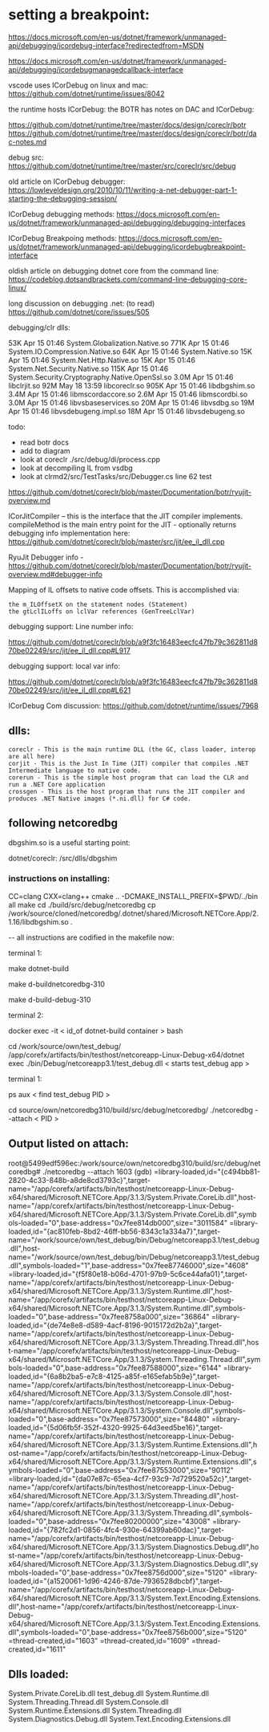 # setting a breakpoint:

https://docs.microsoft.com/en-us/dotnet/framework/unmanaged-api/debugging/icordebug-interface?redirectedfrom=MSDN

https://docs.microsoft.com/en-us/dotnet/framework/unmanaged-api/debugging/icordebugmanagedcallback-interface

vscode uses ICorDebug on linux and mac:
https://github.com/dotnet/runtime/issues/8042

the runtime hosts ICorDebug:
the BOTR has notes on DAC and ICorDebug:

https://github.com/dotnet/runtime/tree/master/docs/design/coreclr/botr
https://github.com/dotnet/runtime/tree/master/docs/design/coreclr/botr/dac-notes.md

debug src:
https://github.com/dotnet/runtime/tree/master/src/coreclr/src/debug

old article on ICorDebug debugger:
https://lowleveldesign.org/2010/10/11/writing-a-net-debugger-part-1-starting-the-debugging-session/

ICorDebug debugging methods:
https://docs.microsoft.com/en-us/dotnet/framework/unmanaged-api/debugging/debugging-interfaces

ICorDebug Breakpoing methods:
https://docs.microsoft.com/en-us/dotnet/framework/unmanaged-api/debugging/icordebugbreakpoint-interface

oldish article on debugging dotnet core from the command line:
https://codeblog.dotsandbrackets.com/command-line-debugging-core-linux/

long discussion on debugging .net: (to read)
https://github.com/dotnet/core/issues/505

debugging/clr dlls:

 53K Apr 15 01:46 System.Globalization.Native.so
771K Apr 15 01:46 System.IO.Compression.Native.so
 64K Apr 15 01:46 System.Native.so
 15K Apr 15 01:46 System.Net.Http.Native.so
 15K Apr 15 01:46 System.Net.Security.Native.so
115K Apr 15 01:46 System.Security.Cryptography.Native.OpenSsl.so
3.0M Apr 15 01:46 libclrjit.so
 92M May 18 13:59 libcoreclr.so
905K Apr 15 01:46 libdbgshim.so
3.4M Apr 15 01:46 libmscordaccore.so
2.6M Apr 15 01:46 libmscordbi.so
3.0M Apr 15 01:46 libvsbaseservices.so
 20M Apr 15 01:46 libvsdbg.so
 19M Apr 15 01:46 libvsdebugeng.impl.so
 18M Apr 15 01:46 libvsdebugeng.so

todo:
- read botr docs
- add to diagram
- look at coreclr ./src/debug/di/process.cpp
- look at decompiling IL from vsdbg
- look at clrmd2/src/TestTasks/src/Debugger.cs line 62 test




https://github.com/dotnet/coreclr/blob/master/Documentation/botr/ryujit-overview.md

ICorJitCompiler – this is the interface that the JIT compiler implements.
compileMethod is the main entry point for the JIT - optionally returns debugging info
implementation here:  https://github.com/dotnet/coreclr/blob/master/src/jit/ee_il_dll.cpp

RyuJit Debugger info -
https://github.com/dotnet/coreclr/blob/master/Documentation/botr/ryujit-overview.md#debugger-info

Mapping of IL offsets to native code offsets. This is accomplished via:

    the m_ILOffsetX on the statement nodes (Statement)
    the gtLclILoffs on lclVar references (GenTreeLclVar)

debugging support: Line number info:

https://github.com/dotnet/coreclr/blob/a9f3fc16483eecfc47fb79c362811d870be02249/src/jit/ee_il_dll.cpp#L917

debugging support: local var info:

https://github.com/dotnet/coreclr/blob/a9f3fc16483eecfc47fb79c362811d870be02249/src/jit/ee_il_dll.cpp#L621

ICorDebug Com discussion:
https://github.com/dotnet/runtime/issues/7968

## dlls:


    coreclr - This is the main runtime DLL (the GC, class loader, interop are all here)
    corjit - This is the Just In Time (JIT) compiler that compiles .NET Intermediate language to native code.
    corerun - This is the simple host program that can load the CLR and run a .NET Core application
    crossgen - This is the host program that runs the JIT compiler and produces .NET Native images (*.ni.dll) for C# code.



## following netcoredbg

dbgshim.so is a useful starting point:

dotnet/coreclr:  /src/dlls/dbgshim

### instructions on installing:

CC=clang CXX=clang++ cmake .. -DCMAKE_INSTALL_PREFIX=$PWD/../bin all
make
cd ./build/src/debug/netcoredbg
cp /work/source/cloned/netcoredbg/.dotnet/shared/Microsoft.NETCore.App/2.1.16/libdbgshim.so .

--
all instructions are codified in the makefile now:

terminal 1:

make dotnet-build

make d-buildnetcoredbg-310

make d-build-debug-310

terminal 2:

docker exec -it < id_of dotnet-build container > bash

cd /work/source/own/test_debug/
/app/corefx/artifacts/bin/testhost/netcoreapp-Linux-Debug-x64/dotnet exec ./bin/Debug/netcoreapp3.1/test_debug.dll
< starts test_debug app >

terminal 1:

ps aux
< find test_debug PID >

cd source/own/netcoredbg310/build/src/debug/netcoredbg/
./netcoredbg --attach < PID >

## Output listed on attach:


root@5499edf596ec:/work/source/own/netcoredbg310/build/src/debug/netcoredbg# ./netcoredbg --attach 1603
(gdb)
=library-loaded,id="{c494bb81-2820-4c33-848b-a8de8cd3793c}",target-name="/app/corefx/artifacts/bin/testhost/netcoreapp-Linux-Debug-x64/shared/Microsoft.NETCore.App/3.1.3/System.Private.CoreLib.dll",host-name="/app/corefx/artifacts/bin/testhost/netcoreapp-Linux-Debug-x64/shared/Microsoft.NETCore.App/3.1.3/System.Private.CoreLib.dll",symbols-loaded="0",base-address="0x7fee814db000",size="3011584"
=library-loaded,id="{ac810feb-8bd2-46ff-bb56-8343c1a334a7}",target-name="/work/source/own/test_debug/bin/Debug/netcoreapp3.1/test_debug.dll",host-name="/work/source/own/test_debug/bin/Debug/netcoreapp3.1/test_debug.dll",symbols-loaded="1",base-address="0x7fee87746000",size="4608"
=library-loaded,id="{f5f80e18-b06d-4701-97b9-5c6ce44afa01}",target-name="/app/corefx/artifacts/bin/testhost/netcoreapp-Linux-Debug-x64/shared/Microsoft.NETCore.App/3.1.3/System.Runtime.dll",host-name="/app/corefx/artifacts/bin/testhost/netcoreapp-Linux-Debug-x64/shared/Microsoft.NETCore.App/3.1.3/System.Runtime.dll",symbols-loaded="0",base-address="0x7fee8758a000",size="36864"
=library-loaded,id="{de74e8e8-d589-4acf-8196-9015172d2b2a}",target-name="/app/corefx/artifacts/bin/testhost/netcoreapp-Linux-Debug-x64/shared/Microsoft.NETCore.App/3.1.3/System.Threading.Thread.dll",host-name="/app/corefx/artifacts/bin/testhost/netcoreapp-Linux-Debug-x64/shared/Microsoft.NETCore.App/3.1.3/System.Threading.Thread.dll",symbols-loaded="0",base-address="0x7fee87588000",size="6144"
=library-loaded,id="{6a8b2ba5-e7c8-4125-a85f-e165efab5b9e}",target-name="/app/corefx/artifacts/bin/testhost/netcoreapp-Linux-Debug-x64/shared/Microsoft.NETCore.App/3.1.3/System.Console.dll",host-name="/app/corefx/artifacts/bin/testhost/netcoreapp-Linux-Debug-x64/shared/Microsoft.NETCore.App/3.1.3/System.Console.dll",symbols-loaded="0",base-address="0x7fee87573000",size="84480"
=library-loaded,id="{5d06fb5f-352f-4320-9925-64d3eed5be16}",target-name="/app/corefx/artifacts/bin/testhost/netcoreapp-Linux-Debug-x64/shared/Microsoft.NETCore.App/3.1.3/System.Runtime.Extensions.dll",host-name="/app/corefx/artifacts/bin/testhost/netcoreapp-Linux-Debug-x64/shared/Microsoft.NETCore.App/3.1.3/System.Runtime.Extensions.dll",symbols-loaded="0",base-address="0x7fee87553000",size="90112"
=library-loaded,id="{da07e87c-65ea-4cf7-93c9-7d729520a52c}",target-name="/app/corefx/artifacts/bin/testhost/netcoreapp-Linux-Debug-x64/shared/Microsoft.NETCore.App/3.1.3/System.Threading.dll",host-name="/app/corefx/artifacts/bin/testhost/netcoreapp-Linux-Debug-x64/shared/Microsoft.NETCore.App/3.1.3/System.Threading.dll",symbols-loaded="0",base-address="0x7fee80200000",size="43008"
=library-loaded,id="{782fc2d1-0856-4fc4-930e-64399ab60dac}",target-name="/app/corefx/artifacts/bin/testhost/netcoreapp-Linux-Debug-x64/shared/Microsoft.NETCore.App/3.1.3/System.Diagnostics.Debug.dll",host-name="/app/corefx/artifacts/bin/testhost/netcoreapp-Linux-Debug-x64/shared/Microsoft.NETCore.App/3.1.3/System.Diagnostics.Debug.dll",symbols-loaded="0",base-address="0x7fee8756d000",size="5120"
=library-loaded,id="{a1520061-1d96-4246-87de-7936528dbcbf}",target-name="/app/corefx/artifacts/bin/testhost/netcoreapp-Linux-Debug-x64/shared/Microsoft.NETCore.App/3.1.3/System.Text.Encoding.Extensions.dll",host-name="/app/corefx/artifacts/bin/testhost/netcoreapp-Linux-Debug-x64/shared/Microsoft.NETCore.App/3.1.3/System.Text.Encoding.Extensions.dll",symbols-loaded="0",base-address="0x7fee8756b000",size="5120"
=thread-created,id="1603"
=thread-created,id="1609"
=thread-created,id="1611"


## Dlls loaded:

System.Private.CoreLib.dll
test_debug.dll
System.Runtime.dll
System.Threading.Thread.dll
System.Console.dll
System.Runtime.Extensions.dll
System.Threading.dll
System.Diagnostics.Debug.dll
System.Text.Encoding.Extensions.dll
